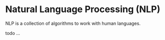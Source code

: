 # Natural Language Processing (NLP)

NLP is a collection of algorithms to work with human languages.

todo ...
